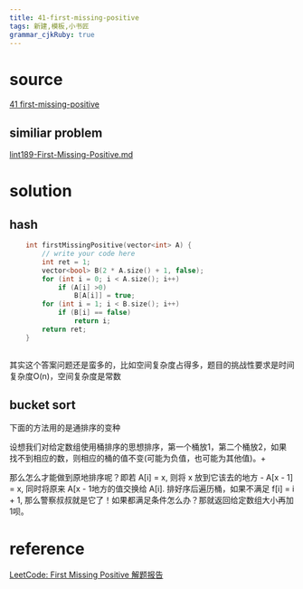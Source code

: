 ```yaml
---
title: 41-first-missing-positive
tags: 新建,模板,小书匠
grammar_cjkRuby: true
---
```



# source

[41 first-missing-positive](https://leetcode.com/problems/first-missing-positive/)

## similiar problem 
[lint189-First-Missing-Positive.md](https://github.com/DragonFive/Leetcode/blob/master/integer-arr/lint189-First-Missing-Positive.md)

# solution

## hash

```cpp
    int firstMissingPositive(vector<int> A) {
        // write your code here
        int ret = 1;
        vector<bool> B(2 * A.size() + 1, false);
        for (int i = 0; i < A.size(); i++)
            if (A[i] >0)
                B[A[i]] = true;
        for (int i = 1; i < B.size(); i++)
            if (B[i] == false)
                return i;
        return ret;
    }
	
```
其实这个答案问题还是蛮多的，比如空间复杂度占得多，题目的挑战性要求是时间复杂度O(n)，空间复杂度是常数
	
## bucket sort 

下面的方法用的是通排序的变种
	
设想我们对给定数组使用桶排序的思想排序，第一个桶放1，第二个桶放2，如果找不到相应的数，则相应的桶的值不变(可能为负值，也可能为其他值)。+

那么怎么才能做到原地排序呢？即若 A[i] = x, 则将 x 放到它该去的地方 - A[x - 1] = x, 同时将原来 A[x - 1地方的值交换给 A[i].
排好序后遍历桶，如果不满足 f[i] = i + 1, 那么警察叔叔就是它了！如果都满足条件怎么办？那就返回给定数组大小再加1呗。



# reference

[LeetCode: First Missing Positive 解题报告](http://www.cnblogs.com/yuzhangcmu/p/4200096.html)
